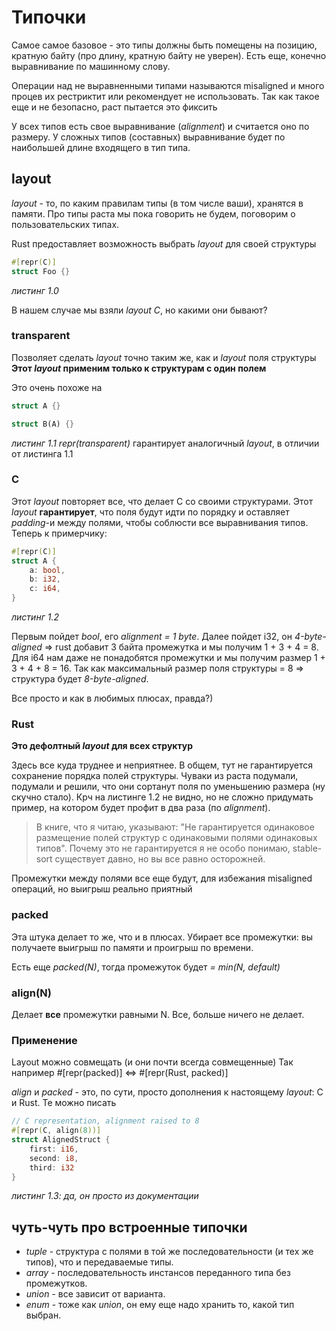 # Типочки

Самое самое базовое - это типы должны быть помещены на позицию, кратную байту (про длину, кратную байту не уверен). Есть еще, конечно выравнивание по машинному слову. 

Операции над не выравненными типами называются misaligned и много процев их рестриктит или рекомендует не использовать. Так как такое еще и не безопасно, раст пытается это фиксить

У всех типов есть свое выравнивание (*alignment*) и считается оно по размеру. У сложных типов (составных) выравнивание будет по наибольшей длине входящего в тип типа.

## layout

*layout* - то, по каким правилам типы (в том числе ваши), хранятся в памяти. Про типы раста мы пока говорить не будем, поговорим о пользовательских типах.

Rust предоставляет возможность выбрать *layout* для своей структуры 
```rust
#[repr(C)]
struct Foo {}
```
*листинг 1.0*

В нашем случае мы взяли *layout C*, но какими они бывают?

### transparent
Позволяет сделать *layout* точно таким же, как и *layout* поля структуры
**Этот *layout* применим только к структурам с один полем**

Это очень похоже на 
```rust
struct A {}

struct B(A) {}
```
*листинг 1.1*
*repr(transparent)* гарантирует аналогичный *layout*, в отличии от листинга 1.1 

### C
Этот *layout* повторяет все, что делает C со своими структурами. Этот *layout* **гарантирует**, что поля будут идти по порядку и оставляет *padding*-и между полями, чтобы соблюсти все выравнивания типов. Теперь к примерчику:

```rust
#[repr(C)]
struct A {
	a: bool,
	b: i32,
	c: i64,
}
```
*листинг 1.2*

Первым пойдет *bool*, его *alignment = 1 byte*. Далее пойдет i32, он *4-byte-aligned* => rust добавит 3 байта промежутка и мы получим 1 + 3 + 4 = 8. Для i64 нам даже не понадобятся промежутки и мы получим размер 1 + 3 + 4 + 8 = 16. Так как максимальный размер поля структуры = 8 => структура будет *8-byte-aligned*. 

Все просто и как в любимых плюсах, правда?)

### Rust
**Это дефолтный *layout* для всех структур**

Здесь все куда труднее и неприятнее. В общем, тут не гарантируется сохранение порядка полей структуры. Чуваки из раста подумали, подумали и решили, что они сортанут поля по уменьшению размера (ну скучно стало). Крч на листинге 1.2 не видно, но не сложно придумать пример, на котором будет профит в два раза (по *alignment*). 

> В книге, что я читаю, указывают: "Не гарантируется одинаковое размещение полей структур с одинаковыми полями одинаковых типов". Почему это не гарантируется я не особо понимаю, stable-sort существует давно, но вы все равно осторожней.

Промежутки между полями все еще будут, для избежания misaligned операций, но выигрыш реально приятный
### packed

Эта штука делает то же, что и в плюсах. Убирает все промежутки: вы получаете выигрыш по памяти и проигрыш по времени.

Есть еще *packed(N)*, тогда промежуток будет *= min(N, default)*

### align(N)
Делает **все** промежутки равными N. Все, больше ничего не делает.

### Применение

Layout можно совмещать (и они почти всегда совмещенные)
Так например \#\[repr(packed)] <=> \#\[repr(Rust, packed)]

*align* и *packed* - это, по сути, просто дополнения к настоящему *layout*: C и Rust.
Те можно писать
```rust
// C representation, alignment raised to 8
#[repr(C, align(8))]
struct AlignedStruct {
    first: i16,
    second: i8,
    third: i32
}
```
*листинг 1.3: да, он просто из документации*


## чуть-чуть про встроенные типочки

+ *tuple* - структура с полями в той же последовательности (и тех же типов), что и передаваемые типы.
+ *array* - последовательность инстансов переданного типа без промежутков.
+ *union* - все зависит от варианта.
+ *enum* - тоже как *union*, он ему еще надо хранить то, какой тип выбран.

